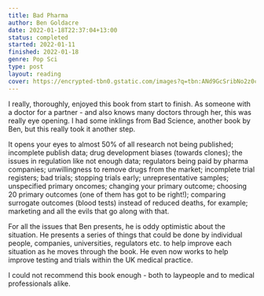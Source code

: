 ```yaml
---
title: Bad Pharma
author: Ben Goldacre
date: 2022-01-18T22:37:04+13:00
status: completed
started: 2022-01-11
finished: 2022-01-18
genre: Pop Sci
type: post
layout: reading
cover: https://encrypted-tbn0.gstatic.com/images?q=tbn:ANd9GcSribNo2z0c-DyzVCw7DpvNgqc06JJREpaq6A&usqp=CAU
---
```


I really, thoroughly, enjoyed this book from start to finish. As someone with a doctor for a partner - and also knows many doctors through her, this was really eye opening. I had some inklings from Bad Science, another book by Ben, but this really took it another step.

It opens your eyes to almost 50% of all research not being published; incomplete publish data; drug development biases (towards clones); the issues in regulation like not enough data; regulators being paid by pharma companies; unwillingness to remove drugs from the market; incomplete trial registers; bad trials; stopping trials early; unrepresentative samples; unspecified primary oncomes; changing your primary outcome; choosing 20 primary outcomes (one of them has got to be right!); comparing surrogate outcomes (blood tests) instead of reduced deaths, for example; marketing and all the evils that go along with that.

For all the issues that Ben presents, he is oddy optimistic about the situation. He presents a series of things that could be done by individual people, companies, universities, regulators etc. to help improve each situation as he moves through the book. He even now works to help improve testing and trials within the UK medical practice.

I could not recommend this book enough - both to laypeople and to medical professionals alike.
